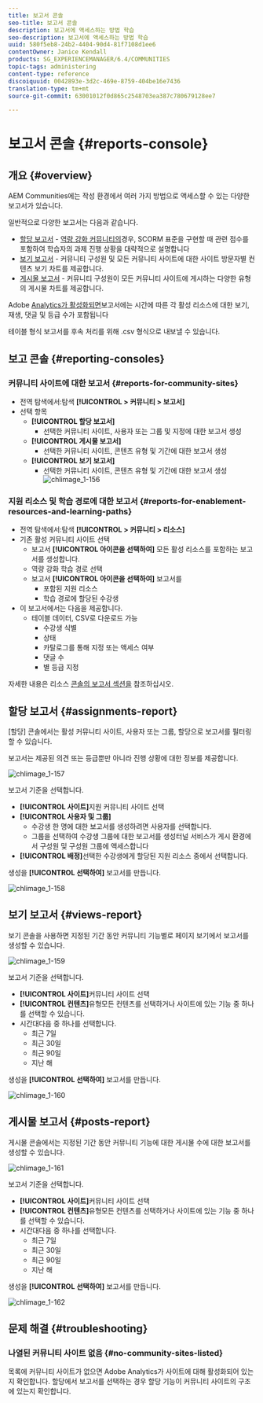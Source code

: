 ```yaml
---
title: 보고서 콘솔
seo-title: 보고서 콘솔
description: 보고서에 액세스하는 방법 학습
seo-description: 보고서에 액세스하는 방법 학습
uuid: 580f5eb8-24b2-4404-90d4-81f7108d1ee6
contentOwner: Janice Kendall
products: SG_EXPERIENCEMANAGER/6.4/COMMUNITIES
topic-tags: administering
content-type: reference
discoiquuid: 0042893e-3d2c-469e-8759-404be16e7436
translation-type: tm+mt
source-git-commit: 63001012f0d865c2548703ea387c780679128ee7

---
```



# 보고서 콘솔 {#reports-console}

## 개요 {#overview}

AEM Communities에는 작성 환경에서 여러 가지 방법으로 액세스할 수 있는 다양한 보고서가 있습니다.

일반적으로 다양한 보고서는 다음과 같습니다.

* [할당 보고서](#assignments-report) - [역량 강화 커뮤니티의](overview.md#enablement-community)경우, SCORM 표준을 구현할 때 관련 점수를 포함하여 학습자의 과제 진행 상황을 대략적으로 설명합니다
* [보기 보고서](#views-report) - 커뮤니티 구성원 및 모든 커뮤니티 사이트에 대한 사이트 방문자별 컨텐츠 보기 차트를 제공합니다.
* [게시물 보고서](#posts-report) - 커뮤니티 구성원이 모든 커뮤니티 사이트에 게시하는 다양한 유형의 게시물 차트를 제공합니다.

Adobe [Analytics가 활성화되면](sites-console.md#analytics)보고서에는 시간에 따른 각 활성 리소스에 대한 보기, 재생, 댓글 및 등급 수가 포함됩니다

테이블 형식 보고서를 후속 처리를 위해 .csv 형식으로 내보낼 수 있습니다.

## 보고 콘솔 {#reporting-consoles}

### 커뮤니티 사이트에 대한 보고서 {#reports-for-community-sites}

* 전역 탐색에서:탐색 **[!UICONTROL > 커뮤니티 > 보고서]**
* 선택 항목
   * **[!UICONTROL 할당 보고서]**
      * 선택한 커뮤니티 사이트, 사용자 또는 그룹 및 지정에 대한 보고서 생성
   * **[!UICONTROL 게시물 보고서]**
      * 선택한 커뮤니티 사이트, 콘텐츠 유형 및 기간에 대한 보고서 생성
   * **[!UICONTROL 보기 보고서]**
      * 선택한 커뮤니티 사이트, 콘텐츠 유형 및 기간에 대한 보고서 생성
         ![chlimage_1-156](assets/chlimage_1-156.png)

### 지원 리소스 및 학습 경로에 대한 보고서 {#reports-for-enablement-resources-and-learning-paths}

* 전역 탐색에서:탐색 **[!UICONTROL > 커뮤니티 > 리소스]**
* 기존 활성 커뮤니티 사이트 선택
   * 보고서 **[!UICONTROL 아이콘을 선택하여]** 모든 활성 리소스를 포함하는 보고서를 생성합니다.
   * 역량 강화 학습 경로 선택
   * 보고서 **[!UICONTROL 아이콘을 선택하여]** 보고서를
      * 포함된 지원 리소스
      * 학습 경로에 할당된 수강생
* 이 보고서에서는 다음을 제공합니다.
   * 테이블 데이터, CSV로 다운로드 가능
      * 수강생 식별
      * 상태
      * 카탈로그를 통해 지정 또는 액세스 여부
      * 댓글 수
      * 별 등급 지정

자세한 내용은 리소스 [콘솔의 보고서 섹션을](resources.md#report) 참조하십시오.

## 할당 보고서 {#assignments-report}

[할당] 콘솔에서는 활성 커뮤니티 사이트, 사용자 또는 그룹, 할당으로 보고서를 필터링할 수 있습니다.

보고서는 제공된 의견 또는 등급뿐만 아니라 진행 상황에 대한 정보를 제공합니다.

![chlimage_1-157](assets/chlimage_1-157.png)

보고서 기준을 선택합니다.

* **[!UICONTROL 사이트]**&#x200B;지원 커뮤니티 사이트 선택
* **[!UICONTROL 사용자 및 그룹]**
   * 수강생 한 명에 대한 보고서를 생성하려면 사용자를 선택합니다.
   * 그룹을 선택하여 수강생 그룹에 대한 보고서를 생성터널 서비스가 게시 환경에서 구성원 및 구성원 그룹에 액세스합니다
* **[!UICONTROL 배정]**&#x200B;선택한 수강생에게 할당된 지원 리소스 중에서 선택합니다.

생성을 **[!UICONTROL 선택하여]** 보고서를 만듭니다.

![chlimage_1-158](assets/chlimage_1-158.png)

## 보기 보고서 {#views-report}

보기 콘솔을 사용하면 지정된 기간 동안 커뮤니티 기능별로 페이지 보기에서 보고서를 생성할 수 있습니다.

![chlimage_1-159](assets/chlimage_1-159.png)

보고서 기준을 선택합니다.

* **[!UICONTROL 사이트]**&#x200B;커뮤니티 사이트 선택
* **[!UICONTROL 컨텐츠]**&#x200B;유형모든 컨텐츠를 선택하거나 사이트에 있는 기능 중 하나를 선택할 수 있습니다.
* 시간대다음 중 하나를 선택합니다.
   * 최근 7일
   * 최근 30일
   * 최근 90일
   * 지난 해

생성을 **[!UICONTROL 선택하여]** 보고서를 만듭니다.

![chlimage_1-160](assets/chlimage_1-160.png)

## 게시물 보고서 {#posts-report}

게시물 콘솔에서는 지정된 기간 동안 커뮤니티 기능에 대한 게시물 수에 대한 보고서를 생성할 수 있습니다.

![chlimage_1-161](assets/chlimage_1-161.png)

보고서 기준을 선택합니다.

* **[!UICONTROL 사이트]**&#x200B;커뮤니티 사이트 선택
* **[!UICONTROL 컨텐츠]**&#x200B;유형모든 컨텐츠를 선택하거나 사이트에 있는 기능 중 하나를 선택할 수 있습니다.
* 시간대다음 중 하나를 선택합니다.
   * 최근 7일
   * 최근 30일
   * 최근 90일
   * 지난 해

생성을 **[!UICONTROL 선택하여]** 보고서를 만듭니다.

![chlimage_1-162](assets/chlimage_1-162.png)

## 문제 해결 {#troubleshooting}

### 나열된 커뮤니티 사이트 없음 {#no-community-sites-listed}

목록에 커뮤니티 사이트가 없으면 Adobe Analytics가 사이트에 대해 활성화되어 있는지 확인합니다. 할당에서 보고서를 선택하는 경우 할당 기능이 커뮤니티 사이트의 구조에 있는지 확인합니다.
